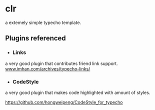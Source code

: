 # clr
a extemely simple typecho template.


## Plugins referenced
* ### Links

a very good plugin that contributes friend link support. 
www.imhan.com/archives/typecho-links/


* ### CodeStyle

a very good plugin that makes code highlighted with amount of styles.

https://github.com/hongweipeng/CodeStyle_for_typecho
